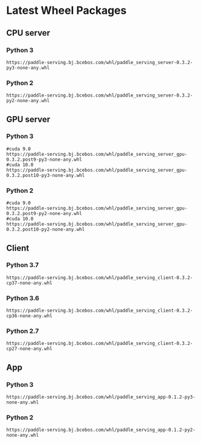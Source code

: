 # Latest Wheel Packages

## CPU server
### Python 3
```
https://paddle-serving.bj.bcebos.com/whl/paddle_serving_server-0.3.2-py3-none-any.whl
```

### Python 2
```
https://paddle-serving.bj.bcebos.com/whl/paddle_serving_server-0.3.2-py2-none-any.whl
```

## GPU server
### Python 3
```
#cuda 9.0
https://paddle-serving.bj.bcebos.com/whl/paddle_serving_server_gpu-0.3.2.post9-py3-none-any.whl
#cuda 10.0
https://paddle-serving.bj.bcebos.com/whl/paddle_serving_server_gpu-0.3.2.post10-py3-none-any.whl
```
### Python 2
```
#cuda 9.0
https://paddle-serving.bj.bcebos.com/whl/paddle_serving_server_gpu-0.3.2.post9-py2-none-any.whl
#cuda 10.0
https://paddle-serving.bj.bcebos.com/whl/paddle_serving_server_gpu-0.3.2.post10-py2-none-any.whl
```

## Client
### Python 3.7
```
https://paddle-serving.bj.bcebos.com/whl/paddle_serving_client-0.3.2-cp37-none-any.whl
```
### Python 3.6
```
https://paddle-serving.bj.bcebos.com/whl/paddle_serving_client-0.3.2-cp36-none-any.whl
```
### Python 2.7
```
https://paddle-serving.bj.bcebos.com/whl/paddle_serving_client-0.3.2-cp27-none-any.whl
```

## App
### Python 3
```
https://paddle-serving.bj.bcebos.com/whl/paddle_serving_app-0.1.2-py3-none-any.whl
```

### Python 2
```
https://paddle-serving.bj.bcebos.com/whl/paddle_serving_app-0.1.2-py2-none-any.whl
```

